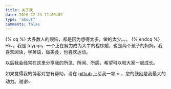 ```yaml
---
title: 关于我
date: 2016-12-23 11:00:09
type: "about"
comments: false
---
```


{% cq %} 大多数人的烦恼，都是因为想得太多，做的太少。。。 {% endcq %}
Hi~，我是 toypipi，一个正在努力成为大牛的程序媛，也是两个孩子的妈妈。我喜欢阅读，学英语，做美食，也喜欢运动。

以后我会经常在这里分享我的所见、所闻、所感，希望可以和大家一起成长。

如果觉得我的博客对您有帮助，请在 [github](https://github.com/toypipi/toypipi.github.io) 上给我一颗 ⭐ ，您的鼓励是我最大的动力。谢谢~
